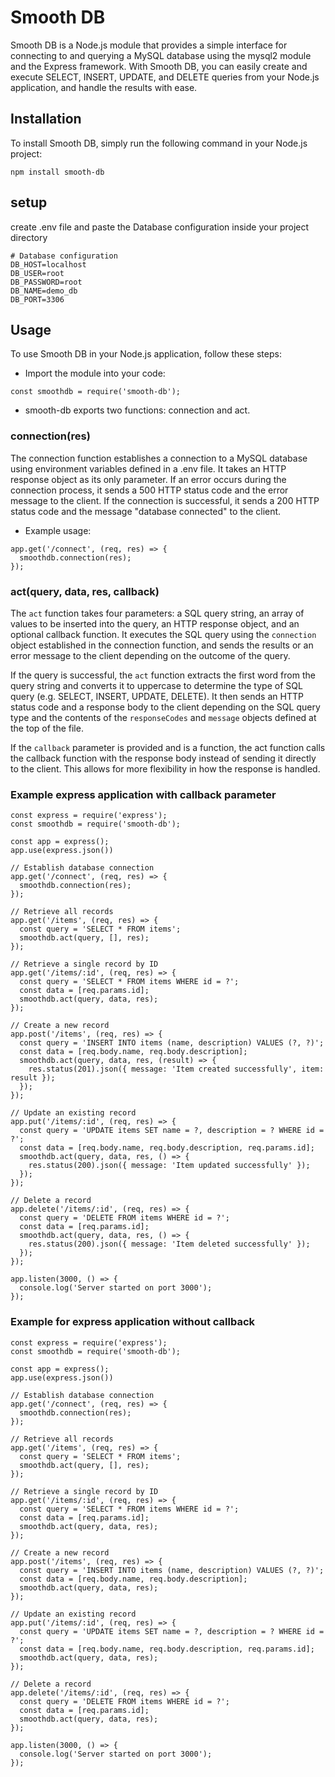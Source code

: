 # Smooth DB

Smooth DB is a Node.js module that provides a simple interface for connecting to and querying a MySQL database using the mysql2 module and the Express framework. With Smooth DB, you can easily create and execute SELECT, INSERT, UPDATE, and DELETE queries from your Node.js application, and handle the results with ease.

## Installation

To install Smooth DB, simply run the following command in your Node.js project:

```
npm install smooth-db
```

##  setup

create .env file and paste the Database configuration inside your project directory

```
# Database configuration
DB_HOST=localhost 
DB_USER=root 
DB_PASSWORD=root 
DB_NAME=demo_db 
DB_PORT=3306 
```

## Usage

To use Smooth DB in your Node.js application, follow these steps:

- Import the module into your code:

```
const smoothdb = require('smooth-db');
```

- smooth-db exports two functions: connection and act.

### connection(res)
The connection function establishes a connection to a MySQL database using environment variables defined in a .env file. It takes an HTTP response object as its only parameter. If an error occurs during the connection process, it sends a 500 HTTP status code and the error message to the client. If the connection is successful, it sends a 200 HTTP status code and the message "database connected" to the client.

- Example usage:

```
app.get('/connect', (req, res) => {
  smoothdb.connection(res);
});
```

### act(query, data, res, callback)

The `act` function takes four parameters: a SQL query string, an array of values to be inserted into the query, an HTTP response object, and an optional callback function. It executes the SQL query using the `connection` object established in the connection function, and sends the results or an error message to the client depending on the outcome of the query.


If the query is successful, the `act` function extracts the first word from the query string and converts it to uppercase to determine the type of SQL query (e.g. SELECT, INSERT, UPDATE, DELETE). It then sends an HTTP status code and a response body to the client depending on the SQL query type and the contents of the `responseCodes` and `message` objects defined at the top of the file.

If the `callback` parameter is provided and is a function, the act function calls the callback function with the response body instead of sending it directly to the client. This allows for more flexibility in how the response is handled.

### Example express application with callback parameter

```
const express = require('express');
const smoothdb = require('smooth-db');

const app = express();
app.use(express.json())

// Establish database connection
app.get('/connect', (req, res) => {
  smoothdb.connection(res);
});

// Retrieve all records
app.get('/items', (req, res) => {
  const query = 'SELECT * FROM items';
  smoothdb.act(query, [], res);
});

// Retrieve a single record by ID
app.get('/items/:id', (req, res) => {
  const query = 'SELECT * FROM items WHERE id = ?';
  const data = [req.params.id];
  smoothdb.act(query, data, res);
});

// Create a new record
app.post('/items', (req, res) => {
  const query = 'INSERT INTO items (name, description) VALUES (?, ?)';
  const data = [req.body.name, req.body.description];
  smoothdb.act(query, data, res, (result) => {
    res.status(201).json({ message: 'Item created successfully', item: result });
  });
});

// Update an existing record
app.put('/items/:id', (req, res) => {
  const query = 'UPDATE items SET name = ?, description = ? WHERE id = ?';
  const data = [req.body.name, req.body.description, req.params.id];
  smoothdb.act(query, data, res, () => {
    res.status(200).json({ message: 'Item updated successfully' });
  });
});

// Delete a record
app.delete('/items/:id', (req, res) => {
  const query = 'DELETE FROM items WHERE id = ?';
  const data = [req.params.id];
  smoothdb.act(query, data, res, () => {
    res.status(200).json({ message: 'Item deleted successfully' });
  });
});

app.listen(3000, () => {
  console.log('Server started on port 3000');
});
```

### Example for express application without callback

```
const express = require('express');
const smoothdb = require('smooth-db');

const app = express();
app.use(express.json())

// Establish database connection
app.get('/connect', (req, res) => {
  smoothdb.connection(res);
});

// Retrieve all records
app.get('/items', (req, res) => {
  const query = 'SELECT * FROM items';
  smoothdb.act(query, [], res);
});

// Retrieve a single record by ID
app.get('/items/:id', (req, res) => {
  const query = 'SELECT * FROM items WHERE id = ?';
  const data = [req.params.id];
  smoothdb.act(query, data, res);
});

// Create a new record
app.post('/items', (req, res) => {
  const query = 'INSERT INTO items (name, description) VALUES (?, ?)';
  const data = [req.body.name, req.body.description];
  smoothdb.act(query, data, res);
});

// Update an existing record
app.put('/items/:id', (req, res) => {
  const query = 'UPDATE items SET name = ?, description = ? WHERE id = ?';
  const data = [req.body.name, req.body.description, req.params.id];
  smoothdb.act(query, data, res);
});

// Delete a record
app.delete('/items/:id', (req, res) => {
  const query = 'DELETE FROM items WHERE id = ?';
  const data = [req.params.id];
  smoothdb.act(query, data, res);
});

app.listen(3000, () => {
  console.log('Server started on port 3000');
});
```